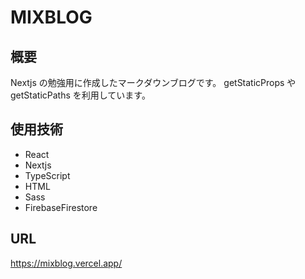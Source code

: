 # MIXBLOG

## 概要

Nextjs の勉強用に作成したマークダウンブログです。
getStaticProps や getStaticPaths を利用しています。

## 使用技術

- React
- Nextjs
- TypeScript
- HTML
- Sass
- FirebaseFirestore

## URL

https://mixblog.vercel.app/
